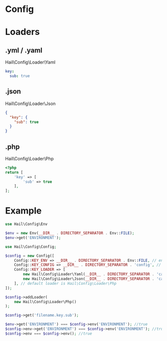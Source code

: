 # Config

# Loaders
## .yml / .yaml
Hail\Config\Loader\Yaml
```yaml
key:
  sub: true  
```
## .json
Hail\Config\Loader\Json
```json
{
  "key": {
    "sub": true
  }
}
```
## .php
Hail\Config\Loader\Php
```php
<?php
return [
    'key' => [
        'sub' => true
    ],
];

```
# Example
```php
use Hail\Config\Env

$env = new Env(__DIR__ . DIRECTORY_SEPARATOR . Env::FILE);
$env->get('ENVIRONMENT');

use Hail\Config\Config;

$config = new Config([
    Config::KEY_ENV => __DIR__ . DIRECTORY_SEPARATOR . Env::FILE, // env files
    Config::KEY_CONFIG => __DIR__ . DIRECTORY_SEPARATOR . 'config', // config file dir
    Config::KEY_LOADER => [
        new Hail\Config\Loader\Yaml(__DIR__ . DIRECTORY_SEPARATOR . 'cache'),
        new Hail\Config\Loader\Json(__DIR__ . DIRECTORY_SEPARATOR . 'cache'),
    ], // default loader is Hail\Config\Loader\Php 
]);

$config->addLoader(
    new Hail\Config\Loader\Php()
);

$config->get('filename.key.sub');

$env->get('ENVIRONMENT') === $config->env('ENVIRONMENT'); //true
$config->env->get('ENVIRONMENT') === $config->env('ENVIRONMENT'); //true
$config->env === $config->env(); //true
```
